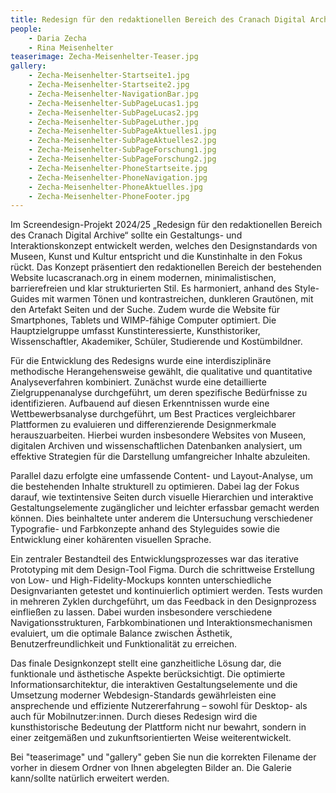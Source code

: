 ```yaml
---
title: Redesign für den redaktionellen Bereich des Cranach Digital Archive
people:
    - Daria Zecha
    - Rina Meisenhelter
teaserimage: Zecha-Meisenhelter-Teaser.jpg
gallery:
    - Zecha-Meisenhelter-Startseite1.jpg
    - Zecha-Meisenhelter-Startseite2.jpg
    - Zecha-Meisenhelter-NavigationBar.jpg
    - Zecha-Meisenhelter-SubPageLucas1.jpg
    - Zecha-Meisenhelter-SubPageLucas2.jpg
    - Zecha-Meisenhelter-SubPageLuther.jpg
    - Zecha-Meisenhelter-SubPageAktuelles1.jpg
    - Zecha-Meisenhelter-SubPageAktuelles2.jpg
    - Zecha-Meisenhelter-SubPageForschung1.jpg
    - Zecha-Meisenhelter-SubPageForschung2.jpg
    - Zecha-Meisenhelter-PhoneStartseite.jpg
    - Zecha-Meisenhelter-PhoneNavigation.jpg
    - Zecha-Meisenhelter-PhoneAktuelles.jpg
    - Zecha-Meisenhelter-PhoneFooter.jpg
---
```


Im Screendesign-Projekt 2024/25 „Redesign für den redaktionellen Bereich des Cranach Digital Archive“ sollte ein Gestaltungs- und Interaktionskonzept entwickelt werden, welches den Designstandards von Museen, Kunst und Kultur entspricht und die Kunstinhalte in den Fokus rückt. Das Konzept präsentiert den redaktionellen Bereich der bestehenden Website lucascranach.org in einem modernen, minimalistischen, barrierefreien und klar strukturierten Stil. Es harmoniert, anhand des Style-Guides mit warmen Tönen und kontrastreichen, dunkleren Grautönen, mit den Artefakt Seiten und der Suche. Zudem wurde die Website für Smartphones, Tablets und WIMP-fähige Computer optimiert. Die Hauptzielgruppe umfasst Kunstinteressierte, Kunsthistoriker, Wissenschaftler, Akademiker, Schüler, Studierende und Kostümbildner.

Für die Entwicklung des Redesigns wurde eine interdisziplinäre methodische Herangehensweise gewählt, die qualitative und quantitative Analyseverfahren kombiniert. Zunächst wurde eine detaillierte Zielgruppenanalyse durchgeführt, um deren spezifische Bedürfnisse zu identifizieren. Aufbauend auf diesen Erkenntnissen wurde eine Wettbewerbsanalyse durchgeführt, um Best Practices vergleichbarer Plattformen zu evaluieren und differenzierende Designmerkmale herauszuarbeiten. Hierbei wurden insbesondere Websites von Museen, digitalen Archiven und wissenschaftlichen Datenbanken analysiert, um effektive Strategien für die Darstellung umfangreicher Inhalte abzuleiten.

Parallel dazu erfolgte eine umfassende Content- und Layout-Analyse, um die bestehenden Inhalte strukturell zu optimieren. Dabei lag der Fokus darauf, wie textintensive Seiten durch visuelle Hierarchien und interaktive Gestaltungselemente zugänglicher und leichter erfassbar gemacht werden können. Dies beinhaltete unter anderem die Untersuchung verschiedener Typografie- und Farbkonzepte anhand des Styleguides sowie die Entwicklung einer kohärenten visuellen Sprache.

Ein zentraler Bestandteil des Entwicklungsprozesses war das iterative Prototyping mit dem Design-Tool Figma. Durch die schrittweise Erstellung von Low- und High-Fidelity-Mockups konnten unterschiedliche Designvarianten getestet und kontinuierlich optimiert werden. Tests wurden in mehreren Zyklen durchgeführt, um das Feedback in den Designprozess einfließen zu lassen. Dabei wurden insbesondere verschiedene Navigationsstrukturen, Farbkombinationen und Interaktionsmechanismen evaluiert, um die optimale Balance zwischen Ästhetik, Benutzerfreundlichkeit und Funktionalität zu erreichen.

Das finale Designkonzept stellt eine ganzheitliche Lösung dar, die funktionale und ästhetische Aspekte berücksichtigt. Die optimierte Informationsarchitektur, die interaktiven Gestaltungselemente und die Umsetzung moderner Webdesign-Standards gewährleisten eine ansprechende und effiziente Nutzererfahrung – sowohl für Desktop- als auch für Mobilnutzer:innen. Durch dieses Redesign wird die kunsthistorische Bedeutung der Plattform nicht nur bewahrt, sondern in einer zeitgemäßen und zukunftsorientierten Weise weiterentwickelt.


Bei "teaserimage" und "gallery" geben Sie nun die korrekten Filename der vorher in diesem Ordner von Ihnen abgelegten Bilder an. Die Galerie kann/sollte natürlich erweitert werden.
